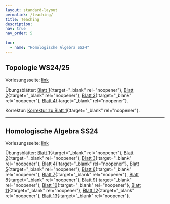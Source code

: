 ```yaml
---
layout: standard-layout
permalink: /teaching/
title: Teaching
description: 
nav: true
nav_order: 5

toc:
  - name: "Homologische Algebra SS24"
---
```


## Topologie WS24/25

Vorlesungsseite: [link](https://www.math.uni-duesseldorf.de/~zibrowius/2024ws_top.html)

Übungsblätter:
[Blatt 1](/assets/pdf/TopologieWS2425/Topologie_Blatt01.pdf){:target="_blank" rel="noopener"}, 
[Blatt 2](/assets/pdf/TopologieWS2425/Topologie_Blatt02.pdf){:target="_blank" rel="noopener"},
[Blatt 3](/assets/pdf/TopologieWS2425/Topologie_Blatt03.pdf){:target="_blank" rel="noopener"},
[Blatt 4](/assets/pdf/TopologieWS2425/Topologie_Blatt04.pdf){:target="_blank" rel="noopener"}.

Korrektur:
[Korrektur zu Blatt 1](/assets/pdf/TopologieWS2425/Topologie_Blatt01_Korrektur.pdf){:target="_blank" rel="noopener"}.

---
## Homologische Algebra SS24

Vorlesungsseite: [link](https://www.math.uni-duesseldorf.de/~zibrowius/2024ss_HA.html)

Übungsblätter:
[Blatt 1](/assets/pdf/HomologischeAlgebraSS24/Homologische_Algebra_Blatt01.pdf){:target="_blank" rel="noopener"}, 
[Blatt 2](/assets/pdfHomologischeAlgebraSS24//Homologische_Algebra_Blatt02.pdf){:target="_blank" rel="noopener"},
[Blatt 3](/assets/pdf/HomologischeAlgebraSS24/Homologische_Algebra_Blatt03.pdf){:target="_blank" rel="noopener"},
[Blatt 4](/assets/pdf/HomologischeAlgebraSS24/Homologische_Algebra_Blatt04.pdf){:target="_blank" rel="noopener"},
[Blatt 5](/assets/pdf/HomologischeAlgebraSS24/Homologische_Algebra_Blatt05.pdf){:target="_blank" rel="noopener"},
[Blatt 6](/assets/pdf/HomologischeAlgebraSS24/Homologische_Algebra_Blatt06.pdf){:target="_blank" rel="noopener"},
[Blatt 7](/assets/pdf/HomologischeAlgebraSS24/Homologische_Algebra_Blatt07.pdf){:target="_blank" rel="noopener"},
[Blatt 8](/assets/pdf/HomologischeAlgebraSS24/Homologische_Algebra_Blatt08.pdf){:target="_blank" rel="noopener"},
[Blatt 9](/assets/pdf/HomologischeAlgebraSS24/Homologische_Algebra_Blatt09.pdf){:target="_blank" rel="noopener"},
[Blatt 10](/assets/pdf/HomologischeAlgebraSS24/Homologische_Algebra_Blatt10.pdf){:target="_blank" rel="noopener"},
[Blatt 11](/assets/pdf/HomologischeAlgebraSS24/Homologische_Algebra_Blatt11.pdf){:target="_blank" rel="noopener"},
[Blatt 12](/assets/pdf/HomologischeAlgebraSS24/Homologische_Algebra_Blatt12.pdf){:target="_blank" rel="noopener"},
[Blatt 13](/assets/pdf/HomologischeAlgebraSS24/Homologische_Algebra_Blatt13.pdf){:target="_blank" rel="noopener"}.

